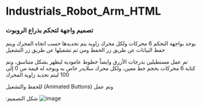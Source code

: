 # Industrials_Robot_Arm_HTML
### تصميم واجهة لتحكم بذراع الروبوت

يوجد بواجهة التحكم 6 محركات ولكل محرك زاوية يتم تحديدها حسب اتجاه المحرك ويتم حفظ البيانات عن طريق زر الحفظ ومن ثم تشغيلها عن طريق زر التشغيل 

تم عمل مستطيلين بدرجات الأزرق وايضاً خطوط عامودية ليظهر بشكل متناسق، وتم كتابة 6 محركات بحجم خط معين، ولكل محرك سلايدر خاص به ويوجد له قيمة من 0 إلى 100 ليتم تحديد زاوية المحرك

للحفظ والتشغيل (Animated Buttons) وتم عمل


:شكل التصميم
![image](https://user-images.githubusercontent.com/85777087/123906287-8c6c1e00-d97c-11eb-9dcf-38848e0858f5.png)

